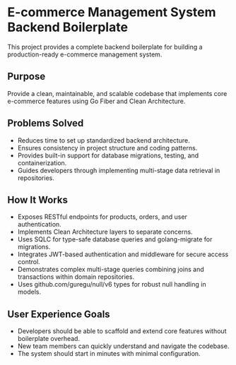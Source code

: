 # E-commerce Management System Backend Boilerplate

This project provides a complete backend boilerplate for building a production-ready e-commerce management system.

## Purpose
Provide a clean, maintainable, and scalable codebase that implements core e-commerce features using Go Fiber and Clean Architecture.

## Problems Solved
- Reduces time to set up standardized backend architecture.
- Ensures consistency in project structure and coding patterns.
- Provides built-in support for database migrations, testing, and containerization.
- Guides developers through implementing multi-stage data retrieval in repositories.

## How It Works
- Exposes RESTful endpoints for products, orders, and user authentication.
- Implements Clean Architecture layers to separate concerns.
- Uses SQLC for type-safe database queries and golang-migrate for migrations.
- Integrates JWT-based authentication and middleware for secure access control.
- Demonstrates complex multi-stage queries combining joins and transactions within domain repositories.
- Uses github.com/guregu/null/v6 types for robust null handling in models.

## User Experience Goals
- Developers should be able to scaffold and extend core features without boilerplate overhead.
- New team members can quickly understand and navigate the codebase.
- The system should start in minutes with minimal configuration.